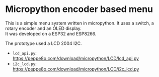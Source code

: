 # Micropython encoder based menu


This is a simple menu system written in micropython.  It uses a switch,  a rotary encoder and an OLED display.  
It was developed  on a ESP32 and ESP8266.

The prototype used a LCD 2004 I2C.  

- `lcd_api.py`: https://peppe8o.com/download/micropython/LCD/lcd_api.py
- `i2c_lcd.py`: https://peppe8o.com/download/micropython/LCD/i2c_lcd.py

